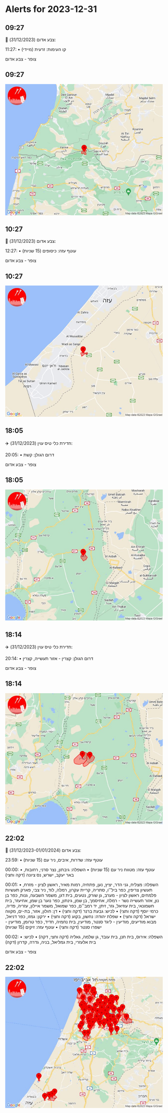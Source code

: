 # Alerts for 2023-12-31

## 09:27

🔴 צבע אדום (31/12/2023):

11:27:
• קו העימות: זרעית (מיידי)

צופר - צבע אדום

## 09:27

![Photo](images/18717.jpg)

## 10:27

🔴 צבע אדום (31/12/2023):

12:27:
• עוטף עזה: כיסופים (15 שניות)

צופר - צבע אדום

## 10:27

![Photo](images/18719.jpg)

## 18:05

✈️ חדירת כלי טיס עוין (31/12/2023):

20:05:
• דרום הגולן: קשת 

צופר - צבע אדום

## 18:05

![Photo](images/18721.jpg)

## 18:14

✈️ חדירת כלי טיס עוין (31/12/2023):

20:14:
• דרום הגולן: קצרין - אזור תעשייה, קצרין 

צופר - צבע אדום

## 18:14

![Photo](images/18723.jpg)

## 22:02

🔴 צבע אדום (31/12/2023-01/01/2024):

23:59:
• עוטף עזה: שדרות, איבים, ניר עם (15 שניות)

00:00:
• עוטף עזה: מטווח ניר עם (15 שניות)
• השפלה: גיבתון, נצר סרני, רחובות, באר יעקב, ישרש, נס ציונה (דקה וחצי)

00:01:
• השפלה: מצליח, גני הדר, יציץ, נען, פתחיה, רמות מאיר, ראשון לציון - מזרח, תעשיון צריפין, כפר ביל''ו, סתריה, קריית עקרון, רמלה, לוד, ניר צבי, פארק תעשיות פלמחים, ראשון לציון - מערב, גן שורק, נטעים, בית דגן, משמר השבעה, גנות, כפר בן נון, אזור תעשייה נשר - רמלה, אחיסמך, בן שמן, גינתון, כפר נוער בן שמן, אחיעזר, בית חשמונאי, בית עוזיאל, גזר, זיתן, יד רמב''ם, כפר שמואל, משמר איילון, עזריה, פדיה, כרמי יוסף (דקה וחצי)
• לכיש: גבעת ברנר (דקה וחצי)
• דן: חולון, אזור, בת-ים, מקווה ישראל (דקה וחצי)
• שפלת יהודה: נחשון, בקוע (דקה וחצי)
• ירקון: גמזו, כפר דניאל, מבוא מודיעים, מודיעין - ליגד סנטר, מודיעין, בית נחמיה, חדיד, כפר טרומן, מודיעין - ישפרו סנטר (דקה וחצי)
• עוטף עזה: זיקים (15 שניות)

00:02:
• השפלה: אירוס, בית חנן, בית עובד, גן שלמה, גאליה (דקה וחצי, דקה)
• לכיש: בית אלעזרי, בית גמליאל, בניה, גדרה, קדרון (דקה)

צופר - צבע אדום

## 22:02

![Photo](images/18756.jpg)

